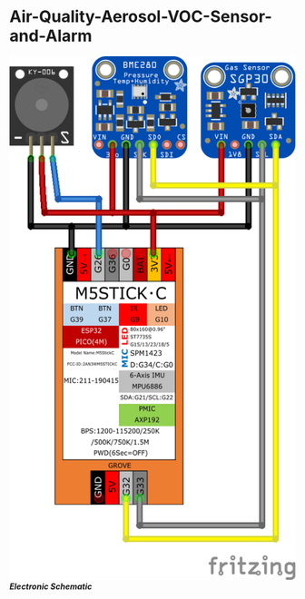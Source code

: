 # Air-Quality-Aerosol-VOC-Sensor-and-Alarm

![image](https://github.com/Spo-ck/Air-Quality-Aerosol-VOC-Sensor-and-Alarm/blob/main/Schematic.png?raw=true)
***Electronic Schematic***
